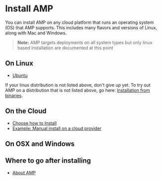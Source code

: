 # Install AMP

You can install AMP on any cloud platform that runs an operating system (OS) that AMP supports. This includes many flavors and versions of Linux, along with Mac and Windows.

> **Note:** AMP targets deployments on all system types but only linux based installation are documented at this point

## On Linux
* [Ubuntu](./linux/ubuntulinux.md)

If your linux distribution is not listed above, don't give up yet. To try out AMP on a distribution that is not listed above, go here: [Installation from binaries](./binaries.md).

## On the Cloud
* [Choose how to Install](./cloud/overview.md)
* [Example: Manual install on a cloud provider](./cloud/cloud-ex-aws.md)

## On OSX and Windows


## Where to go after installing
* [About AMP](../index.md)
